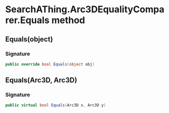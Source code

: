 # SearchAThing.Arc3DEqualityComparer.Equals method
## Equals(object)
### Signature
```csharp
public override bool Equals(object obj)
```
## Equals(Arc3D, Arc3D)
### Signature
```csharp
public virtual bool Equals(Arc3D x, Arc3D y)
```
